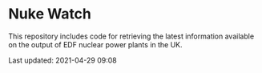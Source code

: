 # Nuke Watch

This repository includes code for retrieving the latest information available on the output of EDF nuclear power plants in the UK.

Last updated: 2021-04-29 09:08